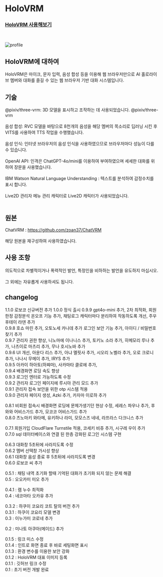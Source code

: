 <h1>HoloVRM</h1>

<h3><a href="https://www.holovrm.com">HoloVRM 사용해보기</a></h3><br>

![profile](https://github.com/MelissaJSM/holoVRM/assets/91932382/a64aabe2-9c5d-4d3c-8416-090b3a580e86)

<h2>HoloVRM에 대하여</h2>
HoloVRM은 마이크, 문자 입력, 음성 합성 등을 이용해 웹 브라우저만으로 AI 홀로라이브 멤버와 대화를 즐길 수 있는 웹 브라우저 기반 대화 시스템입니다.

<h2>기술</h2>
@pixiv/three-vrm: 3D 모델을 표시하고 조작하는 데 사용되었습니다. @pixiv/three-vrm<br><br>
음성 합성: RVC 모델을 바탕으로 8천개의 음성을 해당 멤버의 목소리로 딥러닝 시킨 후 VITS를 사용하여 TTS 작업을 수행했습니다.<br><br>
음성 인식: 인터넷 브라우저의 음성 인식을 사용하였으므로 브라우저마다 성능이 다를 수 있습니다.<br><br>
OpenAI API: 인격은 ChatGPT-4o/mini를 이용하여 부여하였으며 세세한 대화를 위하여 장문을 사용했습니다.<br><br>
IBM Watson Natural Language Understanding : 텍스트를 분석하여 감정수치를 표시 합니다.<br><br>
Live2D 관리자 메뉴 관리 캐릭터로 Live2D 캐릭터가 사용되었습니다.<br><br>

<h2>원본</h2>
ChatVRM : <a href="https://github.com/zoan37/ChatVRM">https://github.com/zoan37/ChatVRM</a><br><br>
해당 원본을 재구성하여 사용하였습니다.

<h2>사용 조항</h2>
의도적으로 차별적이거나 폭력적인 발언, 특정인을 비하하는 발언을 유도하지 마십시오.<br><br>
그 외에는 자유롭게 사용하셔도 됩니다.<br>


<h2>changelog</h2>
1.1.0 로보코 신규버전 추가
1.0.0 정식 출시
0.9.9 gpt4o-mini 추가, 2차 최적화, 회원한정 감정분석 온오프 기능 추가, 채팅로그 캐릭터마다 분리하여 작동하도록 개선, 주우후테이 라덴 추가<br>
0.9.8 호쇼 마린 추가, 오토노세 카나데 추가 로그인 보안 기능 추가, 아이디 / 비밀번호 찾기 추가<br>
0.9.7 관리자 권한 향상, 니노마에 이나니스 추가, 토키노 소라 추가, 히메모리 루나 추가, 나츠이로 마츠리 추가, 무나 호시노바 추가<br>
0.9.6 UI 개선, 아윤다 리스 추가, 아냐 멜핏사 추가, 시오리 노벨라 추가, 오로 크로니 추가, 나나시 무메이 추가, IRYS 추가<br>
0.9.5 아카이 하아토(하쨔마), 사카마타 클로에 추가, <br>
0.9.4 배경화면 로딩 속도 향상<br>
0.9.3 로그인 엔터로 가능하도록 수정<br>
0.9.2 관리자 로그인 페이지에 루시아 관리 모드 추가<br>
0.9.1 관리자 접속 보안을 위한 otp 시스템 적용<br>
0.9.0 관리자 페이지 생성, Azki 추가, 카자마 이로하 추가<br>

0.8.1 비회원 접속시 배경화면 로딩에 문제가생기던 현상 수정, 세레스 파우나 추가, 후와와 어비스가드 추가, 모코코 어비스가드 추가<br>
0.8.0 츠노마키 와타메, 유키하나 라미, 모모스즈 네네, 라프라스 다크니스 추가<br>

0.7.1 회원가입 CloudFlare Turnstile 적용, 코세키 비쥬 추가, 시구레 우이 추가<br>
0.7.0 sql 데이터베이스와 연결 된 한층 강화된 로그인 시스템 구현<br>

0.6.3 대화창 5초뒤에 사라지도록 수정<br>
0.6.2 멤버 선택창 가시성 향상<br>
0.6.1 대화창 음성 종료 후 5초뒤에 사라지도록 변경<br>
0.6.0 로보코 씨 추가<br>

0.5.1 : 채팅 내역 초기화 할때 기억된 대화가 초기화 되지 않는 문제 해결<br>
0.5 : 오오카미 미오 추가<br>

0.4.1 : 램 누수 최적화<br>
0.4 : 네코마타 오카유 추가<br>

0.3.2 : 하쿠이 코요리 코트 탈의 버전 추가<br>
0.3.1 : 하쿠이 코요리 모델 변경<br>
0.3 : 이누가미 코로네 추가<br>

0.2 : 미나토 아쿠아(메이드) 추가<br>

0.1.5 : 링크 미스 수정<br>
0.1.4 : 인트로 화면 종료 후 바로 세팅화면 표시<br>
0.1.3 : 환경 변수를 이용한 보안 강화<br>
0.1.2 : HoloVRM 대표 이미지 등록<br>
0.1.1 : 깃허브 링크 수정<br>
0.1 : 초기 버전 개발 완료<br>


